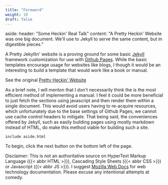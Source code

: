 ```yaml
---
title: "Foreword"
weight: 10
draft: false
---
```


aside:
    header: "Some Heckin' Real Talk"
    content: "A Pretty Heckin' Website was one big document.  We'll use to Jekyll to serve the same content, but in digestible pieces."

A Pretty Jekyllin' website is a proving ground for some basic [Jekyll](https://jekyllrb.com) framework customization for use with [Github Pages](https://docs.github.com/en/pages).  While the basic templates encourage usage for websites like blogs, I though it would be an interesting to build a template that would work like a book or manual.  

See the original [Pretty Heckin' Website](https://philotfarnsworth.github.io/APrettyHeckinWebsite/)

<div>
    <p>
    As a brief note, I will menton that I don't necessarily think the is the most efficient method of implementing a manual.  I feel it could be more beneficial to just fetch the sections using javascript and then render them within a single document.  This would avoid users having to re-acquire resources, which unfortunately due to the base settings of Github Pages, we cannot use cache control headers to mitigate.  That being said, the conveniences offered by Jekyll, such as easily building pages using mostly markdown instead of HTML, do make this method viable for building such a site.
    </p>

    include aside.html
</div>

To begin, click the next button on the bottom left of the page.

<p class="disclaimer">
    Disclaimer: This is not an authoritative source on HyperText Markup Language
    ({{< abbr HTML >}}), Cascading Style Sheets ({{< abbr CSS >}}) or Javascript ({{< abbr JS >}}).
    I suggest <a href="https://developer.mozilla.org/">Mozilla Web Docs</a> for web technology documentation.
    Please excuse any intentional attempts at comedy.
</p>
